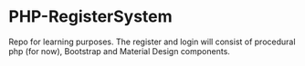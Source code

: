 # PHP-RegisterSystem
Repo for learning purposes. The register and login will consist of procedural php (for now), Bootstrap and Material Design components. 
